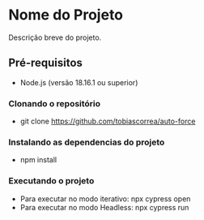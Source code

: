 # Nome do Projeto

Descrição breve do projeto.

## Pré-requisitos

- Node.js (versão 18.16.1 ou superior)

### Clonando o repositório

- git clone https://github.com/tobiascorrea/auto-force


 ### Instalando as dependencias do projeto

- npm install


 ### Executando o projeto

 - Para executar no modo iterativo: npx cypress open
 - Para executar no modo Headless: npx cypress run